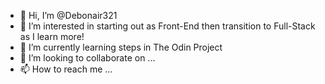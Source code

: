 - 👋 Hi, I’m @Debonair321
- 👀 I’m interested in starting out as Front-End then transition to Full-Stack as I learn more!
- 🌱 I’m currently learning steps in The Odin Project
- 💞️ I’m looking to collaborate on ...
- 📫 How to reach me ...

<!---
Debonair321/Debonair321 is a ✨ special ✨ repository because its `README.md` (this file) appears on your GitHub profile.
You can click the Preview link to take a look at your changes.
--->

